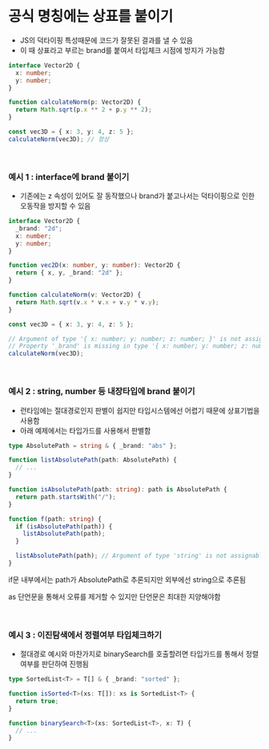 # 공식 명칭에는 상표를 붙이기

- JS의 덕타이핑 특성때문에 코드가 잘못된 결과를 낼 수 있음
- 이 때 상표라고 부르는 brand를 붙여서 타입체크 시점에 방지가 가능함

```ts
interface Vector2D {
  x: number;
  y: number;
}

function calculateNorm(p: Vector2D) {
  return Math.sqrt(p.x ** 2 + p.y ** 2);
}

const vec3D = { x: 3, y: 4, z: 5 };
calculateNorm(vec3D); // 정상
```

<br/>

### 예시 1 : interface에 brand 붙이기

- 기존에는 z 속성이 있어도 잘 동작했으나 brand가 붙고나서는 덕타이핑으로 인한 오동작을 방지할 수 있음

```ts
interface Vector2D {
  _brand: "2d";
  x: number;
  y: number;
}

function vec2D(x: number, y: number): Vector2D {
  return { x, y, _brand: "2d" };
}

function calculateNorm(v: Vector2D) {
  return Math.sqrt(v.x * v.x + v.y * v.y);
}

const vec3D = { x: 3, y: 4, z: 5 };

// Argument of type '{ x: number; y: number; z: number; }' is not assignable to parameter of type 'Vector2D'.
// Property '_brand' is missing in type '{ x: number; y: number; z: number; }' but required in type 'Vector2D'.
calculateNorm(vec3D);
```

<br/>

### 예시 2 : string, number 등 내장타입에 brand 붙이기

- 런타임에는 절대경로인지 판별이 쉽지만 타입시스템에선 어렵기 때문에 상표기법을 사용함
- 아래 예제에서는 타입가드를 사용해서 판별함

```ts
type AbsolutePath = string & { _brand: "abs" };

function listAbsolutePath(path: AbsolutePath) {
  // ...
}

function isAbsolutePath(path: string): path is AbsolutePath {
  return path.startsWith("/");
}

function f(path: string) {
  if (isAbsolutePath(path)) {
    listAbsolutePath(path);
  }

  listAbsolutePath(path); // Argument of type 'string' is not assignable to parameter of type 'AbsolutePath'.
}
```

if문 내부에서는 path가 AbsolutePath로 추론되지만 외부에선 string으로 추론됨

as 단언문을 통해서 오류를 제거할 수 있지만 단언문은 최대한 지양해야함

<br/>

### 예시 3 : 이진탐색에서 정렬여부 타입체크하기

- 절대경로 예시와 마찬가지로 binarySearch를 호출할려면 타입가드를 통해서 정렬여부를 판단하여 진행됨

```ts
type SortedList<T> = T[] & { _brand: "sorted" };

function isSorted<T>(xs: T[]): xs is SortedList<T> {
  return true;
}

function binarySearch<T>(xs: SortedList<T>, x: T) {
  // ...
}
```
